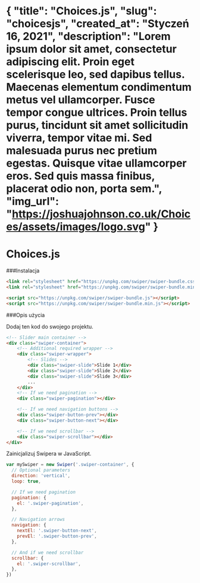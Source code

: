 {
"title": "Choices.js",
"slug": "choicesjs",
"created_at": "Styczeń 16, 2021",
"description": "Lorem ipsum dolor sit amet, consectetur adipiscing elit. Proin eget scelerisque leo, sed dapibus tellus. Maecenas elementum condimentum metus vel ullamcorper. Fusce tempor congue ultrices. Proin tellus purus, tincidunt sit amet sollicitudin viverra, tempor vitae mi. Sed malesuada purus nec pretium egestas. Quisque vitae ullamcorper eros. Sed quis massa finibus, placerat odio non, porta sem.",
"img_url": "https://joshuajohnson.co.uk/Choices/assets/images/logo.svg"
}
===

# Choices.js

###Instalacja

```html
<link rel="stylesheet" href="https://unpkg.com/swiper/swiper-bundle.css">
<link rel="stylesheet" href="https://unpkg.com/swiper/swiper-bundle.min.css">

<script src="https://unpkg.com/swiper/swiper-bundle.js"></script>
<script src="https://unpkg.com/swiper/swiper-bundle.min.js"></script>
```

###Opis użycia

Dodaj ten kod do swojego projektu.
```html
<!-- Slider main container -->
<div class="swiper-container">
    <!-- Additional required wrapper -->
    <div class="swiper-wrapper">
        <!-- Slides -->
        <div class="swiper-slide">Slide 1</div>
        <div class="swiper-slide">Slide 2</div>
        <div class="swiper-slide">Slide 3</div>
        ...
    </div>
    <!-- If we need pagination -->
    <div class="swiper-pagination"></div>

    <!-- If we need navigation buttons -->
    <div class="swiper-button-prev"></div>
    <div class="swiper-button-next"></div>

    <!-- If we need scrollbar -->
    <div class="swiper-scrollbar"></div>
</div>
```

Zainicjalizuj Swipera w JavaScript.
```javascript
var mySwiper = new Swiper('.swiper-container', {
  // Optional parameters
  direction: 'vertical',
  loop: true,

  // If we need pagination
  pagination: {
    el: '.swiper-pagination',
  },

  // Navigation arrows
  navigation: {
    nextEl: '.swiper-button-next',
    prevEl: '.swiper-button-prev',
  },

  // And if we need scrollbar
  scrollbar: {
    el: '.swiper-scrollbar',
  },
})
```
